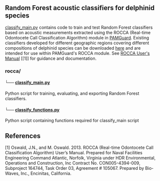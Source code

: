 ## Random Forest acoustic classifiers for delphinid species
[classify_main.py](https://github.com/tristankleyn/which.dolphin/blob/main/rocca/classify_main.py) contains code to train and test Random Forest classifiers based on acoustic measurements extracted using the ROCCA (Real-time Odontocete Call Classification Algorithm) module in [PAMGuard](https://www.pamguard.org/). Existing classifiers developed for different geographic regions covering different compositions of delphinid species can be downloaded [here](https://www.pamguard.org/rocca/rocca.html) and are intended for use within PAMGuard's ROCCA module. See [ROCCA User's Manual](https://www.navymarinespeciesmonitoring.us/files/5413/9422/0614/Rocca_User_Manual_Revised_FINAL.pdf) [[1]] for guidance and documentation.

### rocca/

#### └── [classify_main.py](https://github.com/tristankleyn/which.dolphin/blob/main/rocca/classify_main.py)
Python script for training, evaluating, and exporting Random Forest classifiers. 

#### └── [classify_functions.py](https://github.com/tristankleyn/which.dolphin/blob/main/rocca/classify_functions.py)

Python script containing functions required for classify_main script

## References

[1] Oswald, J.N., and M. Oswald. 2013. ROCCA (Real-time Odontocete Call Classification Algorithm) User’s
Manual. Prepared for Naval Facilities Engineering Command Atlantic, Norfolk, Virginia under HDR
Environmental, Operations and Construction, Inc Contract No. CON005-4394-009, Subproject 164744,
Task Order 03, Agreement # 105067. Prepared by Bio-Waves, Inc., Encinitas, California.

